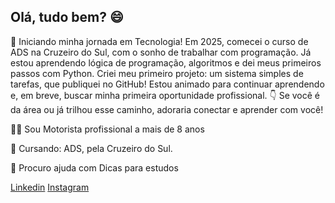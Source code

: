 
## Olá, tudo bem? 😄


🚀 Iniciando minha jornada em Tecnologia! Em 2025, comecei o curso de ADS na Cruzeiro do Sul, com o sonho de trabalhar com programação. Já estou aprendendo lógica de programação, algoritmos e dei meus primeiros passos com Python. Criei meu primeiro projeto: um sistema simples de tarefas, que publiquei no GitHub! Estou animado para continuar aprendendo e, em breve, buscar minha primeira oportunidade profissional. 👇 Se você é da área ou já trilhou esse caminho, adoraria conectar e aprender com você!

👩‍💻 Sou Motorista profissional a mais de 8 anos

🧠 Cursando: ADS, pela Cruzeiro do Sul. 

🤔 Procuro ajuda com Dicas para estudos

 <a href="https://www.linkedin.com/in/leandro-baraldi" target="_blank">Linkedin</a>
 <a href="https://https://www.instagram.com/leandro__baraldi" target="_blank">Instagram</a>


